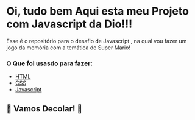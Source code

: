 # Oi, tudo bem Aqui esta meu Projeto com Javascript da Dio!!!

Esse é o repositório para o desafio de Javascript , na qual vou fazer um jogo da memória com a temática de Super Mario! 

### O Que foi usasdo para fazer:

* [HTML](https://www.w3schools.com/html/)
* [CSS](https://developer.mozilla.org/pt-BR/docs/Web/CSS)
* [Javascript](https://developer.mozilla.org/pt-BR/docs/Web/JavaScript)
 


## 🚀 Vamos Decolar! 🚀
